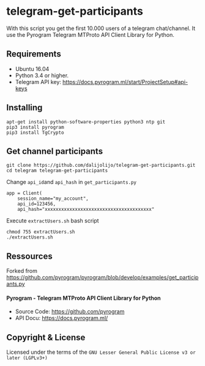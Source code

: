 # telegram-get-participants

With this script you get the first 10.000 users of a telegram chat/channel. It use the Pyrogram Telegram MTProto API Client Library for Python.

## Requirements
- Ubuntu 16.04  
- Python 3.4 or higher.
- Telegram API key: https://docs.pyrogram.ml/start/ProjectSetup#api-keys

## Installing

```
apt-get install python-software-properties python3 ntp git
pip3 install pyrogram
pip3 install TgCrypto
```

## Get channel participants

```
git clone https://github.com/dalijolijo/telegram-get-participants.git
cd telegram telegram-get-participants
```

Change `api_id`and `api_hash` in `get_participants.py`
```
app = Client(
    session_name="my_account",
    api_id=123456,
    api_hash="xxxxxxxxxxxxxxxxxxxxxxxxxxxxxxxxxxxxxxx"
```
Execute `extractUsers.sh` bash script

```
chmod 755 extractUsers.sh
./extractUsers.sh
```

## Ressources
Forked from https://github.com/pyrogram/pyrogram/blob/develop/examples/get_participants.py
#### Pyrogram - Telegram MTProto API Client Library for Python
- Source Code: https://github.com/pyrogram
- API Docu: https://docs.pyrogram.ml/


## Copyright & License
Licensed under the terms of the `GNU Lesser General Public License v3 or later (LGPLv3+)`
